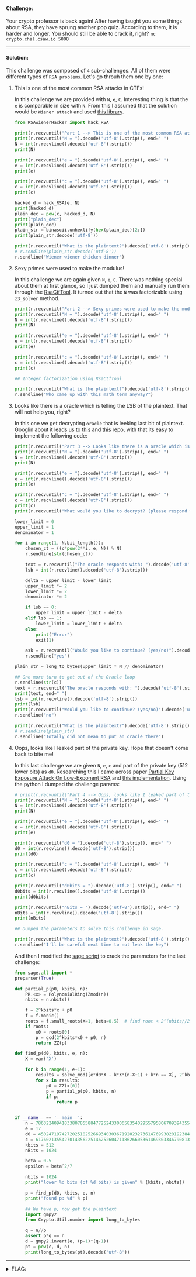 #### Challenge:

Your crypto professor is back again! After having taught you some things about RSA, they have sprung another pop quiz. According to them, it is harder and longer. You should still be able to crack it, right? `nc crypto.chal.csaw.io 5008`

---

#### Solution:

This challenge was composed of `4` sub-challenges. All of them were different types of `RSA problems`. Let's go throuh them one by one:

1. This is one of the most common RSA attacks in CTFs!

    In this challenge we are provided with `N`, `e`, `C`. Interesting thing is that the `e` is comparable in size with `N`. From this I assumed that the solution would be `Wiener attack` and used [this library](https://github.com/pablocelayes/rsa-wiener-attack/blob/master/RSAwienerHacker.py).


    ```python
    from RSAwienerHacker import hack_RSA

    print(r.recvuntil("Part 1 --> This is one of the most common RSA attacks in CTFs!").decode('utf-8').strip())
    print(r.recvuntil("N = ").decode('utf-8').strip(), end=" ")
    N = int(r.recvline().decode('utf-8').strip())
    print(N)

    print(r.recvuntil("e = ").decode('utf-8').strip(), end=" ")
    e = int(r.recvline().decode('utf-8').strip())
    print(e)

    print(r.recvuntil("c = ").decode('utf-8').strip(), end=" ")
    c = int(r.recvline().decode('utf-8').strip())
    print(c)

    hacked_d = hack_RSA(e, N)
    print(hacked_d)
    plain_dec = pow(c, hacked_d, N)
    print("plain_dec")
    print(plain_dec)
    plain_str = binascii.unhexlify(hex(plain_dec)[2:])
    print(plain_str.decode('utf-8'))

    print(r.recvuntil("What is the plaintext?").decode('utf-8').strip())
    # r.sendline(plain_str.decode('utf-8'))
    r.sendline("Wiener wiener chicken dinner")
    ```

2. Sexy primes were used to make the modulus!

    In this challenge we are again given `N`, `e`, `C`. There was nothing special about them at first glance, so I just dumped them and manually run them through the [RsaCtfTool](https://github.com/Ganapati/RsaCtfTool). It turned out that the `N` was factorizable using `z3_solver` method.

    ```python
    print(r.recvuntil("Part 2 --> Sexy primes were used to make the modulus!").decode('utf-8').strip())
    print(r.recvuntil("N = ").decode('utf-8').strip(), end=" ")
    N = int(r.recvline().decode('utf-8').strip())
    print(N)

    print(r.recvuntil("e = ").decode('utf-8').strip(), end=" ")
    e = int(r.recvline().decode('utf-8').strip())
    print(e)

    print(r.recvuntil("c = ").decode('utf-8').strip(), end=" ")
    c = int(r.recvline().decode('utf-8').strip())
    print(c)

    ## Integer factorization using RsaCtfTool

    print(r.recvuntil("What is the plaintext?").decode('utf-8').strip())
    r.sendline("Who came up with this math term anyway?")
    ```

3. Looks like there is a oracle which is telling the LSB of the plaintext. That will not help you, right?

    In this one we get decrypting `oracle` that is leeking last bit of plaintext. Googlin about it leads us to [this](https://github.com/ashutosh1206/Crypton/tree/master/RSA-encryption/Attack-LSBit-Oracle) and [this](https://github.com/akalin/cryptopals-python3/blob/master/challenge46.py) repo, with that its easy to implement the following code:

    ```python
    print(r.recvuntil("Part 3 --> Looks like there is a oracle which is telling the LSB of the plaintext. That will not help you, right?").decode('utf-8').strip())
    print(r.recvuntil("N = ").decode('utf-8').strip(), end=" ")
    N = int(r.recvline().decode('utf-8').strip())
    print(N)

    print(r.recvuntil("e = ").decode('utf-8').strip(), end=" ")
    e = int(r.recvline().decode('utf-8').strip())
    print(e)

    print(r.recvuntil("c = ").decode('utf-8').strip(), end=" ")
    c = int(r.recvline().decode('utf-8').strip())
    print(c)
    print(r.recvuntil("What would you like to decrypt? (please respond with an integer)").decode('utf-8').strip())

    lower_limit = 0
    upper_limit = 1
    denominator = 1

    for i in range(1, N.bit_length()):
        chosen_ct = ((c*pow(2**i, e, N)) % N)
        r.sendline(str(chosen_ct))

        text = r.recvuntil("The oracle responds with: ").decode('utf-8').strip()
        lsb = int(r.recvline().decode('utf-8').strip())

        delta = upper_limit - lower_limit
        upper_limit *= 2
        lower_limit *= 2
        denominator *= 2

        if lsb == 0:
            upper_limit = upper_limit - delta
        elif lsb == 1:
            lower_limit = lower_limit + delta
        else:
            print("Error")
            exit(1)

        ask = r.recvuntil("Would you like to continue? (yes/no)").decode('utf-8').strip()
        r.sendline("yes")

    plain_str = long_to_bytes(upper_limit * N // denominator)

    ## One more turn to get out of the Oracle loop
    r.sendline(str(c))
    text = r.recvuntil("The oracle responds with: ").decode('utf-8').strip()
    print(text, end=" ")
    lsb = int(r.recvline().decode('utf-8').strip())
    print(lsb)
    print(r.recvuntil("Would you like to continue? (yes/no)").decode('utf-8').strip())
    r.sendline("no")

    print(r.recvuntil("What is the plaintext?").decode('utf-8').strip())
    # r.sendline(plain_str)
    r.sendline("Totally did not mean to put an oracle there")
    ```

4. Oops, looks like I leaked part of the private key. Hope that doesn't come back to bite me!

    In this last challenge we are given `N`, `e`, `c` and part of the private key (512 lower bits) as `d0`. Researching this I came across paper [Partial Key Exposure Attack
On Low-Exponent RSA](http://honors.cs.umd.edu/reports/lowexprsa.pdf) and [this implementation](https://gist.github.com/maojui/bd55d98d310bab770a6a0681078b444e). Using the python I dumped the challenge params:

    ``` python
    # print(r.recvuntil("Part 4 --> Oops, looks like I leaked part of the private key. Hope that doesn't come back to bite me!").decode('utf-8').strip())
    print(r.recvuntil("N = ").decode('utf-8').strip(), end=" ")
    N = int(r.recvline().decode('utf-8').strip())
    print(N)

    print(r.recvuntil("e = ").decode('utf-8').strip(), end=" ")
    e = int(r.recvline().decode('utf-8').strip())
    print(e)

    print(r.recvuntil("d0 = ").decode('utf-8').strip(), end=" ")
    d0 = int(r.recvline().decode('utf-8').strip())
    print(d0)

    print(r.recvuntil("c = ").decode('utf-8').strip(), end=" ")
    c = int(r.recvline().decode('utf-8').strip())
    print(c)

    print(r.recvuntil("d0bits = ").decode('utf-8').strip(), end=" ")
    d0bits = int(r.recvline().decode('utf-8').strip())
    print(d0bits)

    print(r.recvuntil("nBits = ").decode('utf-8').strip(), end=" ")
    nBits = int(r.recvline().decode('utf-8').strip())
    print(nBits)

    ## Dumped the parameters to solve this challenge in sage.

    print(r.recvuntil("What is the plaintext?").decode('utf-8').strip())
    r.sendline("I'll be careful next time to not leak the key")
    ```

    And then I modified the [sage script](https://gist.github.com/maojui/bd55d98d310bab770a6a0681078b444e) to crack the parameters for the last challenge:

    ```python
    from sage.all import *
    preparser(True)

    def partial_p(p0, kbits, n):
        PR.<x> = PolynomialRing(Zmod(n))
        nbits = n.nbits()

        f = 2^kbits*x + p0
        f = f.monic()
        roots = f.small_roots(X=1, beta=0.5)  # find root < 2^(nbits//2-kbits) with factor >= n^0.3
        if roots:
            x0 = roots[0]
            p = gcd(2^kbits*x0 + p0, n)
            return ZZ(p)

    def find_p(d0, kbits, e, n):
        X = var('X')

        for k in range(1, e+1):
            results = solve_mod([e*d0*X - k*X*(n-X+1) + k*n == X], 2^kbits)
            for x in results:
                p0 = ZZ(x[0])
                p = partial_p(p0, kbits, n)
                if p:
                    return p


    if __name__ == '__main__':
        n = 78632240941833807855884772524330065835402955795806709394355303103097021967177436509088552595566116542786074987330152184864206637790866313645184704053644088561487424230526088653911259055423031098715283509043278968205439924524516375373689799672629475846480810893265238820248309975880911531883397098125821250061
        e = 17
        d0 = 4502471974272025182526693403036719202327361476993820192384918494334957489065061713003663401342776185062816201807809117087380583099901561366552685815810697
        c = 61760213554270143562251462526047118626605361469303346790813136319254115478075166561147802493531635869359330073067722549268736982974343038474933596096140317352907894233771430758879194409657954937541315163889994043319781443228691310581676412579285155104637781053348918283872574145079753090878378971311498585637
        kbits = 512
        nBits = 1024

        beta = 0.5
        epsilon = beta^2/7

        nbits = 1024
        print("lower %d bits (of %d bits) is given" % (kbits, nbits))

        p = find_p(d0, kbits, e, n)
        print("found p: %d" % p)

        ## We have p, now get the plaintext
        import gmpy2
        from Crypto.Util.number import long_to_bytes

        q = n//p
        assert p*q == n
        d = gmpy2.invert(e, (p-1)*(q-1))
        pt = pow(c, d, n)
        print(long_to_bytes(pt).decode('utf-8'))
    ```

---

<details><summary>FLAG:</summary>

```
flag{l00K5_L1K3_y0u_H4v3_p4223D_7h3_D1ff1Cul7_r54_p0p_Kw12_w17H_fLy1N9_C0L0r2}
```

</details>
<br/>
